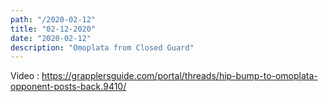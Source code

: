 ```yaml
---
path: "/2020-02-12"
title: "02-12-2020"
date: "2020-02-12"
description: "Omoplata from Closed Guard"
---
```


Video : https://grapplersguide.com/portal/threads/hip-bump-to-omoplata-opponent-posts-back.9410/
